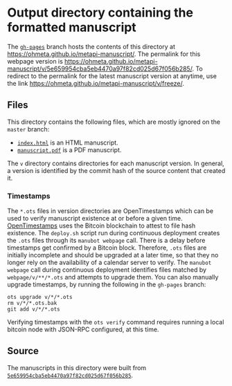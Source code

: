 # Output directory containing the formatted manuscript

The [`gh-pages`](https://github.com/ohmeta/metapi-manuscript/tree/gh-pages) branch hosts the contents of this directory at <https://ohmeta.github.io/metapi-manuscript/>.
The permalink for this webpage version is <https://ohmeta.github.io/metapi-manuscript/v/5e659954cba5eb4470a97f82cd025d67f056b285/>.
To redirect to the permalink for the latest manuscript version at anytime, use the link <https://ohmeta.github.io/metapi-manuscript/v/freeze/>.

## Files

This directory contains the following files, which are mostly ignored on the `master` branch:

+ [`index.html`](index.html) is an HTML manuscript.
+ [`manuscript.pdf`](manuscript.pdf) is a PDF manuscript.

The `v` directory contains directories for each manuscript version.
In general, a version is identified by the commit hash of the source content that created it.

### Timestamps

The `*.ots` files in version directories are OpenTimestamps which can be used to verify manuscript existence at or before a given time.
[OpenTimestamps](https://opentimestamps.org/) uses the Bitcoin blockchain to attest to file hash existence.
The `deploy.sh` script run during continuous deployment creates the `.ots` files through its `manubot webpage` call.
There is a delay before timestamps get confirmed by a Bitcoin block.
Therefore, `.ots` files are initially incomplete and should be upgraded at a later time, so that they no longer rely on the availability of a calendar server to verify.
The `manubot webpage` call during continuous deployment identifies files matched by `webpage/v/**/*.ots` and attempts to upgrade them.
You can also manually upgrade timestamps, by running the following in the `gh-pages` branch:

```shell
ots upgrade v/*/*.ots
rm v/*/*.ots.bak
git add v/*/*.ots
```

Verifying timestamps with the `ots verify` command requires running a local bitcoin node with JSON-RPC configured, at this time.

## Source

The manuscripts in this directory were built from
[`5e659954cba5eb4470a97f82cd025d67f056b285`](https://github.com/ohmeta/metapi-manuscript/commit/5e659954cba5eb4470a97f82cd025d67f056b285).
